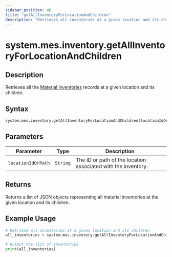 ```yaml
---
sidebar_position: 46
title: "getAllInventoryForLocationAndChildren"
description: "Retrieves all inventories at a given location and its children."
---
```


# system.mes.inventory.getAllInventoryForLocationAndChildren

## Description

Retrieves all the [Material Inventories](../../data-model/material-model/material-inventory) records at a given location and its children.

## Syntax
```python
system.mes.inventory.getAllInventoryForLocationAndChildren(locationIdOrPath)
```

## Parameters

| Parameter          | Type     | Description                                                       |
|--------------------|----------|-------------------------------------------------------------------|
| `locationIdOrPath` | `String` | The ID or path of the location associated with the inventory.     |

## Returns

Returns a list of JSON objects representing all material inventories at the given location and its children.

## Example Usage

```python
# Retrieve all inventories at a given location and its children
all_inventories = system.mes.inventory.getAllInventoryForLocationAndChildren('DairyCo')

# Output the list of inventories
print(all_inventories)
```